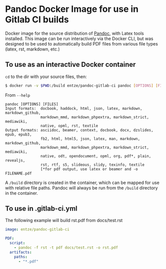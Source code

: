 # Pandoc Docker Image for use in Gitlab CI builds

Docker image for the source distribution of [Pandoc](http://johnmacfarlane.net/pandoc), with Latex tools installed. This image can be run interactively via the Docker CLI, but was designed to be used to automatically build PDF files from various file types (latex, rst, markdown, etc.)

## To use as an interactive Docker container

`cd` to the dir with your source files, then:

```bash
$ docker run -v $PWD:/build entze/pandoc-gitlab-ci pandoc [OPTIONS] [FILES]
```
From `--help`

    pandoc [OPTIONS] [FILES]
    Input formats:  docbook, haddock, html, json, latex, markdown, markdown_github,
                    markdown_mmd, markdown_phpextra, markdown_strict, mediawiki,
                    native, opml, rst, textile
    Output formats: asciidoc, beamer, context, docbook, docx, dzslides, epub, epub3,
                    fb2, html, html5, json, latex, man, markdown, markdown_github,
                    markdown_mmd, markdown_phpextra, markdown_strict, mediawiki,
                    native, odt, opendocument, opml, org, pdf*, plain, revealjs,
                    rst, rtf, s5, slideous, slidy, texinfo, textile
                    [*for pdf output, use latex or beamer and -o FILENAME.pdf

A `/build` directory is created in the container, which can be mapped for use with relative file paths. Pandoc will always be run from the `/build` directory in the container.

## To use in .gitlab-ci.yml

The following example will build rst.pdf from docs/test.rst

```yaml
image: entze/pandoc-gitlab-ci

PDF:
  script:
    - pandoc -f rst -t pdf docs/test.rst -o rst.pdf
  artifacts:
    paths:
      - "*.pdf"
```
